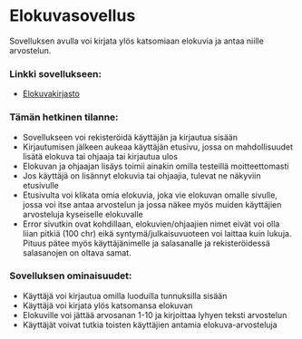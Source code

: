 # Elokuvasovellus
Sovelluksen avulla voi kirjata ylös katsomiaan elokuvia ja antaa niille arvostelun.

### Linkki sovellukseen:

* [Elokuvakirjasto](https://tsoha-elokuvakirjasto.herokuapp.com/) 

### Tämän hetkinen tilanne:

* Sovellukseen voi rekisteröidä käyttäjän ja kirjautua sisään
* Kirjautumisen jälkeen aukeaa käyttäjän etusivu, jossa on mahdollisuudet lisätä elokuva tai ohjaaja tai kirjautua ulos
* Elokuvan ja ohjaajan lisäys toimii ainakin omilla testeillä moitteettomasti
* Jos käyttäjä on lisännyt elokuvia tai ohjaajia, tulevat ne näkyviin etusivulle
* Etusivulta voi klikata omia elokuvia, joka vie elokuvan omalle sivulle, jossa voi itse antaa arvostelun ja jossa näkee myös muiden käyttäjien arvosteluja kyseiselle elokuvalle
* Error sivutkin ovat kohdillaan, elokuvien/ohjaajien nimet eivät voi olla liian pitkiä (100 chr) eikä syntymä/julkaisuvuoteen voi laittaa kuin lukuja. Pituus pätee myös käyttäjänimelle ja salasanalle ja rekisteröidessä salasanojen on oltava samat.

### Sovelluksen ominaisuudet:

* Käyttäjä voi kirjautua omilla luoduilla tunnuksilla sisään
* Käyttäjä voi kirjata ylös katsomansa elokuvan
* Elokuville voi jättää arvosanan 1-10 ja kirjoittaa lyhyen teksti arvostelun
* Käyttäjät voivat tutkia toisten käyttäjien antamia elokuva-arvosteluja
